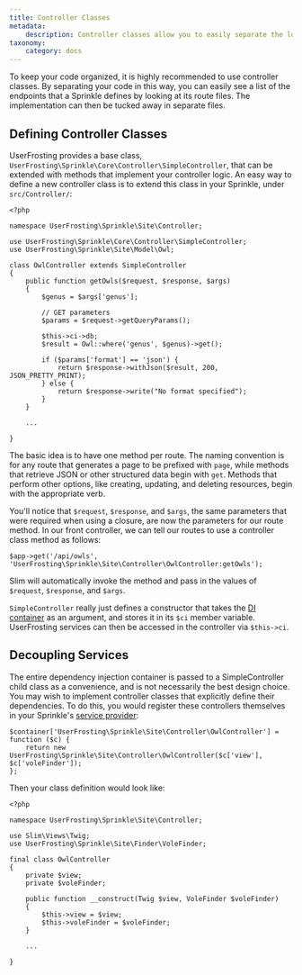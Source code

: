 ```yaml
---
title: Controller Classes
metadata:
    description: Controller classes allow you to easily separate the logic for your routes from your endpoint definitions.
taxonomy:
    category: docs
---
```


To keep your code organized, it is highly recommended to use controller classes.  By separating your code in this way, you can easily see a list of the endpoints that a Sprinkle defines by looking at its route files.  The implementation can then be tucked away in separate files.

## Defining Controller Classes

UserFrosting provides a base class, `UserFrosting\Sprinkle\Core\Controller\SimpleController`, that can be extended with methods that implement your controller logic.  An easy way to define a new controller class is to extend this class in your Sprinkle, under `src/Controller/`:

```
<?php

namespace UserFrosting\Sprinkle\Site\Controller;

use UserFrosting\Sprinkle\Core\Controller\SimpleController;
use UserFrosting\Sprinkle\Site\Model\Owl;

class OwlController extends SimpleController
{
    public function getOwls($request, $response, $args)
    {
        $genus = $args['genus'];

        // GET parameters
        $params = $request->getQueryParams();

        $this->ci->db;
        $result = Owl::where('genus', $genus)->get();
        
        if ($params['format'] == 'json') {
            return $response->withJson($result, 200, JSON_PRETTY_PRINT);
        } else {
            return $response->write("No format specified");
        }
    }
    
    ...
    
}
```

The basic idea is to have one method per route.  The naming convention is for any route that generates a page to be prefixed with `page`, while methods that retrieve JSON or other structured data begin with `get`.  Methods that perform other options, like creating, updating, and deleting resources, begin with the appropriate verb.

You'll notice that `$request`, `$response`, and `$args`, the same parameters that were required when using a closure, are now the parameters for our route method.  In our front controller, we can tell our routes to use a controller class method as follows:

```
$app->get('/api/owls', 'UserFrosting\Sprinkle\Site\Controller\OwlController:getOwls');
```

Slim will automatically invoke the method and pass in the values of `$request`, `$response`, and `$args`.

`SimpleController` really just defines a constructor that takes the [DI container](/services/the-di-container) as an argument, and stores it in its `$ci` member variable.  UserFrosting services can then be accessed in the controller via `$this->ci`.

## Decoupling Services

The entire dependency injection container is passed to a SimpleController child class as a convenience, and is not necessarily the best design choice.  You may wish to implement controller classes that explicitly define their dependencies.  To do this, you would register these controllers themselves in your Sprinkle's [service provider](/services/the-di-container#service-providers):

```
$container['UserFrosting\Sprinkle\Site\Controller\OwlController'] = function ($c) {
    return new UserFrosting\Sprinkle\Site\Controller\OwlController($c['view'], $c['voleFinder']);
};
```

Then your class definition would look like:

```
<?php

namespace UserFrosting\Sprinkle\Site\Controller;

use Slim\Views\Twig;
use UserFrosting\Sprinkle\Site\Finder\VoleFinder;

final class OwlController
{
    private $view;
    private $voleFinder;

    public function __construct(Twig $view, VoleFinder $voleFinder)
    {
        $this->view = $view;
        $this->voleFinder = $voleFinder;
    }
    
    ...
    
}
```
